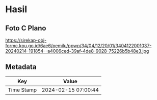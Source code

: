 # Hasil

## Foto C Plano

https://sirekap-obj-formc.kpu.go.id/6ae6/pemilu/ppwp/34/04/12/20/01/3404122001037-20240214-191854--a4006ced-39af-4de8-9028-75226b5b48e3.jpg


## Metadata

| Key        | Value               |
| ---------- | ------------------- |
| Time Stamp | 2024-02-15 07:00:44 |



